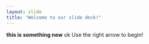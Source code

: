 ```yaml
---
layout: slide
title: "Welcome to our slide deck!"
---
```

**this is something new**
ok
Use the right arrow to begin!
